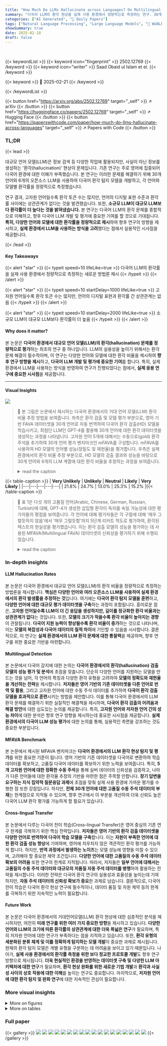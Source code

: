 ```yaml
---
title: "How Much Do LLMs Hallucinate across Languages? On Multilingual Estimation of LLM Hallucination in the Wild"
summary: "다국어 LLM의 환각 현상을 실제 사용 환경에서 정량적으로 측정하는 연구. 30개 언어, 6개의 오픈소스 LLM을 대상으로 환각 탐지 모델을 학습하고, 환각률을 추정. 고자원 언어일수록 환각 토큰이 많지만, 환각률과 디지털 표현 간 상관관계는 없음. 소규모 LLM이 대규모 LLM보다 환각률이 높음을 발견."
categories: ["AI Generated", "🤗 Daily Papers"]
tags: ["Natural Language Processing", "Large Language Models", "🏢 WüNLP, CAIDAS, University of Würzburg",]
showSummary: true
date: 2025-02-18
draft: false
---
```


<br>

{{< keywordList >}}
{{< keyword icon="fingerprint" >}} 2502.12769 {{< /keyword >}}
{{< keyword icon="writer" >}} Saad Obaid ul Islam et el. {{< /keyword >}}
 
{{< keyword >}} 🤗 2025-02-21 {{< /keyword >}}
 
{{< /keywordList >}}

{{< button href="https://arxiv.org/abs/2502.12769" target="_self" >}}
↗ arXiv
{{< /button >}}
{{< button href="https://huggingface.co/papers/2502.12769" target="_self" >}}
↗ Hugging Face
{{< /button >}}
{{< button href="https://paperswithcode.com/paper/how-much-do-llms-hallucinate-across-languages" target="_self" >}}
↗ Papers with Code
{{< /button >}}




### TL;DR


{{< lead >}}

대규모 언어 모델(LLM)은 정보 검색 등 다양한 작업에 활용되지만, 사실이 아닌 정보를 생성하는 '환각(hallucination)' 현상이 문제입니다. 기존 연구는 주로 영어에 집중되어 다국어 환경에 대한 이해가 부족했습니다. 본 연구는 이러한 문제를 해결하기 위해 30개 언어와 6개의 오픈소스 LLM을 사용하여 다국어 환각 탐지 모델을 개발하고, 각 언어와 모델별 환각률을 정량적으로 측정했습니다.

연구 결과, 고자원 언어일수록 환각 토큰 수는 많지만, 언어의 디지털 표현 수준과 환각률 사이에는 상관관계가 없다는 것을 발견했습니다. 또한, **소규모 LLM이 대규모 LLM보다 환각률이 더 높다는 것을 밝혀냈습니다.** 본 연구는 다국어 LLM의 환각 문제를 종합적으로 이해하고, 향후 다국어 LLM 개발 및 평가에 중요한 기여를 할 것으로 기대됩니다. **특히, 다양한 언어와 모델에 대한 환각률을 정량적으로 제시**하여 향후 연구의 방향을 제시하고, **실제 환경에서 LLM을 사용하는 방식을 고려**했다는 점에서 실용적인 시사점을 제공합니다.

{{< /lead >}}


#### Key Takeaways

{{< alert "star" >}}
{{< typeit speed=10 lifeLike=true >}} 다국어 LLM의 환각률을 실제 사용 환경에서 정량적으로 측정하는 새로운 방법론 제시 {{< /typeit >}}
{{< /alert >}}

{{< alert "star" >}}
{{< typeit speed=10 startDelay=1000 lifeLike=true >}} 고자원 언어일수록 환각 토큰 수는 많지만, 언어의 디지털 표현과 환각률 간 상관관계는 없음 {{< /typeit >}}
{{< /alert >}}

{{< alert "star" >}}
{{< typeit speed=10 startDelay=2000 lifeLike=true >}} 소규모 LLM이 대규모 LLM보다 환각률이 더 높음 {{< /typeit >}}
{{< /alert >}}

#### Why does it matter?
본 논문은 **다국어 환경에서 대규모 언어 모델(LLM)의 환각(hallucination) 문제를 정량적으로 평가**하는 최초의 연구 중 하나입니다.  LLM의 실용성을 높이기 위해서는 환각 문제 해결이 필수적이며, 이 연구는 다양한 언어와 모델에 대한 환각 비율을 제시하여 **향후 연구 방향을 제시**하고, **다국어 LLM 개발 및 평가에 중요한 기여**를 합니다.  특히, 실제 환경에서 LLM을 사용하는 방식을 반영하여 연구가 진행되었다는 점에서, **실제 응용 연구에 중요한 시사점**을 제공합니다.

------
#### Visual Insights



![](https://arxiv.org/html/2502.12769/extracted/6219631/images/estimation_pipeline.png)

> 🔼 본 그림은 논문에서 제시하는 다국어 환경에서의 거대 언어 모델(LLM) 환각 비율 추정 방법을 보여줍니다. 좌측은 환각 검출 및 모델 평가 부분으로, 영어 기반 FAVA 데이터셋을 30개 언어로 자동 번역하여 다국어 환각 검출(HD) 모델을 학습시키고, 최첨단 LLM인 GPT-4를 활용해 30개 언어에 대한 환각 데이터셋을 생성하는 과정을 나타냅니다. 고자원 언어 5개에 대해서는 수동으로(gold) 환각 주석을 추가하여 30개 언어 평가 벤치마크인 mFAVA를 구성합니다. mFAVA를 사용하여 HD 모델의 언어별 성능(정밀도 및 재현율)을 평가합니다. 우측은 실제 환경에서의 환각 비율 추정 부분으로, HD 모델의 검출 결과와 성능을 바탕으로 30개 언어와 6개의 LLM 계열에 대한 환각 비율을 추정하는 과정을 보여줍니다.
> <details>
> <summary>read the caption</summary>
> Figure 1: Illustration of our approach for estimating hallucination rates in the wild. Hallucination Detection and Model Evaluation (left side): (1) We automatically translate the English FAVA Mishra et al. (2024) dataset to 30 languages and train our multilingual hallucination detection (HD) model on this (noisy) multilingual training data; (2) We synthesize a silver multilingual hallucination evaluation dataset by prompting a state-of-the-art LLM (GPT-4) to introduce hallucinations in its answers to knowledge-seeking questions; for a subset of five high-resource languages, we additionally collect gold (i.e., human) hallucination annotations; we dub this 30-language evaluation benchmark mFAVA. We use mFAVA to estimate HD model’s per-language performances (precision and recall). Hallucination Rate Estimation in the Wild (right side): (3) We estimate the hallucination rates for all 30 languages and six different LLM families from the number of detections of the HD model and its performance.
> </details>





{{< table-caption >}}
| **Very Unlikely** | **Unlikely** | **Neutral** | **Likely** | **Very Likely** |
|---|---|---|---|---|
| 21.8% | 24.7% | 13.0% | 25.3% | 15.2% |{{< /table-caption >}}

> 🔼 표 1은 다섯 개의 고품질 언어(Arabic, Chinese, German, Russian, Turkish)에 대해, GPT-4가 생성한 삽입형 환각이 독자를 속일 가능성에 대한 평가자들의 평점을 보여줍니다. 각 언어에 대해 평가자들은 각 구절에 대해 '매우 그럴듯하지 않음'에서 '매우 그럴듯함'까지 5단계 리커트 척도로 평가하여, 환각된 텍스트의 현실성을 평가했습니다. 이는 환각 검출 모델의 성능을 평가하는 데 사용된 MFAVA(Multilingual FAVA) 데이터셋의 신뢰성을 평가하기 위해 수행되었습니다.
> <details>
> <summary>read the caption</summary>
> Table 1: Annotator ratings for probability of augmented text fooling the reader for the 5 gold languages.
> </details>





### In-depth insights


#### LLM Hallucination Rates
본 논문은 다국어 환경에서 대규모 언어 모델(LLM)의 환각 비율을 정량적으로 측정하는 방법론을 제시합니다. **핵심은 다양한 언어와 여러 오픈소스 LLM을 사용하여 실제 환경에서의 환각 발생률을 추정하는 것**입니다.  여기에는 **다국어 환각 탐지 모델을 훈련**하고, **다양한 언어에 대한 대규모 평가 데이터셋을 구축**하는 과정이 포함됩니다.  흥미로운 점은, **고자원 언어일수록 LLM이 더 긴 응답을 생성하지만, 길이를 정규화한 환각 비율과는 상관관계가 없다**는 것입니다.  또한, **모델의 크기가 작을수록 환각 비율이 높아지는 경향**이 관찰됩니다.  **다국어 지원 능력이 향상될수록 환각 비율이 증가**하는 것으로 나타나며,  이는 **모델의 복잡성과 다국어 데이터의 질적 차이**에 기인할 수 있음을 시사합니다.  결론적으로, 이 연구는 **실제 환경에서의 LLM 환각 문제에 대한 통찰력**을 제공하며, 향후 연구를 위한 중요한 기반을 마련합니다.

#### Multilingual Detection
본 논문에서 다국어 감지에 대한 논의는 **다국어 환경에서의 환각(hallucination) 검출 모델의 성능 평가 및 분석**에 초점을 맞춥니다.  단순히 다양한 언어를 지원하는 모델을 만드는 것을 넘어, 각 언어의 특징과 다양한 환각 유형을 고려하여 **모델의 정확도와 재현율을 개선하는 전략**을 제시합니다.  **저자들은 영어 기반의 기존 데이터셋을 다른 언어로 번역 및 활용**,  그리고 고자원 언어에 대한 수동 주석 데이터를 추가하여 **다국어 환각 검출 모델을 효과적으로 훈련**시키는 방법을 제안합니다. 이를 통해 다국어 환경에서의 LLM 환각 문제를 해결하기 위한 실질적인 해결책을 제시하며,  **다국어 환각 검출의 어려움과 해결 방안**에 대한 심도있는 논의를 제공합니다. 특히, **고자원 언어와 저자원 언어 간의 성능 차이**에 대한 분석은 향후 연구 방향을 제시하는데 중요한 시사점을 제공합니다.  **실제 환경에서의 다국어 LLM 성능 평가**에 대한 논의를 통해, 실용적인 측면을 강조하는 것도 중요한 부분입니다.

#### MFAVA Benchmark
본 논문에서 제시된 MFAVA 벤치마크는 **다국어 환경에서의 LLM 환각 현상 탐지 및 평가**를 위한 중요한 기준이 됩니다. 영어 기반의 기존 데이터셋을 다국어로 변환하여 학습 데이터를 확보하고, 고품질 다국어 데이터를 확보하기 위한 노력을 보여줍니다. 특히, **5개 고자원 언어에 대한 정확한 수동 주석**을 통해 실버 데이터의 신뢰성을 검증하고, 나아가 다른 언어들에 대한 환각율 추정의 기반을 마련한 점은 주목할 만합니다.  **장기 답변을 요구하는 지식 집약적 질문응답 과제**에 초점을 맞춰 실제 사용 환경에 가까운 평가를 수행한 점 또한 강점입니다. 하지만, **전체 30개 언어에 대한 고품질 수동 주석 데이터의 부재**는 한계점으로 지적될 수 있으며, 향후 연구에서 이 부분을 개선하여 더욱 신뢰도 높은 다국어 LLM 환각 평가를 가능하게 할 필요가 있습니다.

#### Cross-lingual Transfer
본 논문에서 다루는 다국어 전이 학습(Cross-lingual Transfer)은 영어 중심의 기존 연구 한계를 극복하기 위한 핵심 전략입니다. **저자들은 영어 기반의 환각 검출 데이터셋을 다양한 언어로 번역하여 다국어 학습 모델을 구축**합니다. 이는 **자원이 부족한 언어에 대한 환각 검출 성능 향상**에 기여하며, 영어에 치우치지 않은 객관적인 환각 평가를 가능하게 합니다. 하지만, **번역 과정에서 발생하는 노이즈**는 모델 성능에 영향을 미칠 수 있으며, 고려해야 할 중요한 제약 조건입니다. **다양한 언어에 대한 고품질의 수동 주석 데이터 확보의 어려움** 또한 연구의 한계로 지적됩니다. 따라서, 저자들은 **일부 언어에 대해서는 고품질의 수동 주석 데이터와 대규모의 저품질 자동 주석 데이터를 병행**하여 활용하는 전략을 제시합니다. 이러한 전략은 다국어 환각 연구의 실용성과 효율성을 높이는데 기여하지만, **자동 주석 데이터의 신뢰성 확보가 중요**한 과제로 남습니다.  결론적으로, 다국어 전이 학습은 다국어 환각 현상 연구에 필수적이나,  데이터 품질 및 자원 제약 등의 한계를 극복하기 위한 지속적인 노력이 필요합니다.

#### Future Work
본 논문은 다국어 환경에서의 거대언어모델(LLM) 환각 현상에 대한 심층적인 분석을 제시하지만, 여전히 **미래 연구를 위한 여러 가지 중요한 방향**을 제시하고 있습니다.  **다양한 언어와 LLM의 크기에 따른 환각률의 상관관계에 대한 더욱 폭넓은 연구**가 필요하며, 특히 저자원 언어에 대한 연구가 부족하다는 점을 지적하고 있습니다.  또한, **환각 유형의 세분화된 분류 체계 및 이를 정확하게 탐지하는 모델 개발**이 중요한 과제로 제시됩니다.  현재의 환각 탐지 모델은 개별 유형을 구분하는 데 어려움을 보이고 있기 때문입니다.  나아가, **실제 사용 환경에서의 환각률 측정을 위한 보다 정교한 프로토콜 개발**도 향후 연구 방향으로 제시됩니다.  **더욱 현실적인 환경을 반영하는 데이터셋 구축 및 다양한 LLM 아키텍처에 대한 연구**가 필요하며, **환각 현상 완화를 위한 새로운 기법 개발**과 **환각과 사실성 사이의 상호 작용에 대한 이해**를 높이는 연구도 중요합니다.  마지막으로, **저자원 언어에 대한 환각 탐지 및 완화 연구**에 대한 지속적인 관심이 필요합니다.


### More visual insights

<details>
<summary>More on figures
</summary>


![](https://arxiv.org/html/2502.12769/x1.png)

> 🔼 그림 2는 다섯 가지 고자원 언어에 대한 환각 구간 검출(이진; 파란색 막대) 및 분류(범주형; 주황색 막대)에 대한 분석자 간 일치도(IAA)를 보여줍니다. 또한, 사람이 직접 라벨링한 데이터와 GPT-4가 생성한 환각 데이터 간의 환각 구간 및 분류 일치도(Silver-Gold; 구간만 일치: 빨간색 막대, 구간 및 유형 일치: 녹색 막대)를 보여줍니다.
> <details>
> <summary>read the caption</summary>
> Figure 2: 1) Inter-annotator agreement (IAA) for hallucination span detection (Binary; blue bars) and classification (Category; orange bars) for five high-resource languages; 2) Hallucination span and class agreement between human labels and GPT-4 generated hallucinations (Silver-Gold; agreement on spans only: red bars; agreement on spans and hallucination type: green bars).
> </details>



![](https://arxiv.org/html/2502.12769/x2.png)

> 🔼 그림 3은 다섯 번의 LLM 실행에 대한 평균 ± 표준편차를 보여줍니다. 아랍어(AR), 중국어(ZH), 독일어(DE), 러시아어(RU), 터키어(TR)에 대한 세 가지 LLM의 환각률 추정치(𝐻𝑅est,l)을 보여줍니다. 이 추정치는 Multi(Bidirect) 모델의 𝑃𝑙 및 𝑅𝑙 추정치를 기반으로 하며, (1) mFAVA-Silver(위쪽 행)와 (2) mFAVA-Gold(아래쪽 행)에 대한 결과를 보여줍니다. 두 추정치 집합은 높은 상관관계를 보입니다(r=0.83, p=1.26e-04). 즉, 은색 데이터셋을 사용한 환각률 추정치와 금색 데이터셋을 사용한 추정치가 매우 유사함을 의미합니다.
> <details>
> <summary>read the caption</summary>
> Figure 3: Comparison of hallucination rate estimates 𝐻𝑅est,lsubscript𝐻𝑅est𝑙\mathit{HR}_{\text{est},l}italic_HR start_POSTSUBSCRIPT est , italic_l end_POSTSUBSCRIPT (mean ±plus-or-minus\pm± std over five LLM runs) for Arabic (AR), Chinese (ZH), German (DE), Russian (RU), and Turkish (TR) for 3 LLMs based on the estimates of Plsubscript𝑃𝑙\mathit{P}_{l}italic_P start_POSTSUBSCRIPT italic_l end_POSTSUBSCRIPT and Rlsubscript𝑅𝑙\mathit{R}_{l}italic_R start_POSTSUBSCRIPT italic_l end_POSTSUBSCRIPT of the Multi (Bidirect) model on (1) mFAVA-Silver (top row) and (2) mFAVA-Gold (bottom row). The two sets of estimates are highly correlated (r=0.83,p=1.26⁢e−04)formulae-sequence𝑟0.83𝑝1.26𝑒04(r=0.83,p=1.26e-04)( italic_r = 0.83 , italic_p = 1.26 italic_e - 04 ).
> </details>



![](https://arxiv.org/html/2502.12769/x3.png)

> 🔼 그림 4는 30개 언어와 11개의 대규모 언어 모델(LLM)에 대해 실제 환경에서의 환각 비율에 대한 평균 추정치를 보여줍니다. 각 평균 점수는 15개의  𝐻𝑅est,l    추정치(다른 세 개의 HD 모델 인스턴스를 다섯 개의 다른 LLM 응답에 적용한 것)의 평균입니다. 평균 비율은 위에서 아래로(언어별로) 그리고 왼쪽에서 오른쪽으로(LLM별로) 증가합니다.
> <details>
> <summary>read the caption</summary>
> Figure 4: Mean estimates of in-the-wild hallucination rates (±plus-or-minus\pm± std) for 30 languages and 11 LLMs. Each mean score is an average of 15 𝐻𝑅est,lsubscript𝐻𝑅est𝑙\mathit{HR}_{\text{est},l}italic_HR start_POSTSUBSCRIPT est , italic_l end_POSTSUBSCRIPT estimates, (3 different HD model instances applied to 5 different LLM responses). Average rates increase from top to bottom (over languages) and from left to right (over LLMs).
> </details>



![](https://arxiv.org/html/2502.12769/x4.png)

> 🔼 그림 5a는 모델 크기와 환각 비율 간의 상관관계를 보여줍니다. 더 큰 모델일수록 환각이 덜 발생하는 경향이 있음을 보여줍니다. 각 LLM에 대해 15개의 HR 추정치(3개의 HD 모델 인스턴스 × 5개의 LLM 생성)가 있습니다. 더 작은 모델들과 더 큰 모델들 간의 차이가 유의미한지 확인하기 위해 t-검정을 수행했습니다. 더 작은 모델들은 유의미하게 더 많이 환각을 생성하는 반면 더 큰 모델들의 환각 비율은 유의미하지 않게 다릅니다. 요약하면, 더 작은 모델들이 유의미하게 더 많이 환각을 생성합니다.
> <details>
> <summary>read the caption</summary>
> (a)
> </details>



![](https://arxiv.org/html/2502.12769/x5.png)

> 🔼 그림 (b)는 더 큰 모델(7B-9B 파라미터)의 환각 대 응답 길이 상관 관계를 보여줍니다. 각 하위 그림은 특정 모델에 대한 환각 수와 평균 응답 길이 간의 산점도를 보여줍니다. 각 산점도에는 피어슨 상관 계수(Pearson r)와 p값이 표시되어 있으며, 더 큰 모델이 더 긴 응답을 생성할 때 환각이 더 많이 발생한다는 것을 보여줍니다. 
> <details>
> <summary>read the caption</summary>
> (b)
> </details>



![](https://arxiv.org/html/2502.12769/x6.png)

> 🔼 그림 7(c)는 더 큰 모델(매개변수가 많은 모델)의 환각과 응답 길이 간의 상관관계를 보여줍니다.  각 하위 그림은 특정 언어 모델의 환각 토큰 수와 평균 응답 길이 사이의 산점도와 선형 회귀선을 나타냅니다. 산점도는 양의 상관관계를 보여주는데, 즉 응답 길이가 길어질수록 환각 토큰 수가 증가하는 경향이 있음을 시각적으로 보여줍니다.  각 그림에는 피어슨 상관 계수(Pearson r)와 p-값이 표시되어 있어 통계적 유의성을 평가할 수 있습니다. 이는 더 큰 모델에서도 응답 길이가 환각과 관련이 있음을 시사합니다.
> <details>
> <summary>read the caption</summary>
> (c)
> </details>



![](https://arxiv.org/html/2502.12769/x7.png)

> 🔼 그림 5는 세 가지 주요 결과를 보여줍니다. (a) 큰 언어 모델(LLM)이 작은 LLM보다 환각(hallucination)을 훨씬 적게 생성한다는 것을 보여주는 t-검정 결과입니다. p 값은 각 비교에 표시됩니다. (b)는 지원 언어 수와 환각률 간의 상관 관계를 보여줍니다. 지원 언어 수가 많을수록 환각률이 높아지는 경향이 있습니다. (c)는 응답 길이가 증가함에 따라 절대 환각 수 (Hdetected,l)도 증가한다는 것을 보여줍니다. 이는 응답이 길어질수록 환각이 발생할 가능성이 높아짐을 시사합니다.
> <details>
> <summary>read the caption</summary>
> Figure 5: 5(a) Larger models hallucinate significantly less than smaller ones. Bars are labeled with p𝑝pitalic_p-values from t𝑡titalic_t-test. 5(b) Correlation between hallucination rates (averaged over all 30 languages) and the officially declared number of supported languages. 5(c) On average, as response length increases, so do the absolute hallucinations Hdetected,lsubscript𝐻detected𝑙\mathit{H}_{\text{detected},l}italic_H start_POSTSUBSCRIPT detected , italic_l end_POSTSUBSCRIPT.
> </details>



![](https://arxiv.org/html/2502.12769/x8.png)

> 🔼 그림 6은 논문에서 제시된 다국어 허구 데이터셋인 mFava-Silver에서 6가지 유형의 레이블이 30개 언어에 걸쳐 어떻게 분포되어 있는지를 보여줍니다.  각 언어별로, 개체, 관계, 모순, 발명, 주관적, 검증 불가능 등 여섯 가지 허구 유형에 해당하는 토큰의 수를 시각적으로 나타내어, 각 언어에서 어떤 유형의 허구가 얼마나 자주 발생하는지 비교 분석할 수 있도록 합니다. 이는 다국어 모델의 허구 생성 경향을 이해하는 데 중요한 정보를 제공합니다.
> <details>
> <summary>read the caption</summary>
> Figure 6: Distribution of 6 labels across 30 languages in mFava-Silver dataset.
> </details>



![](https://arxiv.org/html/2502.12769/x9.png)

> 🔼 이 그림은 더 작은 언어 모델들(매개변수 수가 적은 모델)에서 생성된 응답의 길이와 환각(hallucination) 현상 간의 상관관계를 보여줍니다.  x축은 응답의 평균 길이를, y축은 환각의 수를 나타냅니다. 각 그래프는 특정 모델의 결과를 보여주며, 점들은 개별 응답들을, 그리고 붉은 선은 상관관계를 나타냅니다. 이를 통해 작은 모델의 경우 응답 길이가 길어질수록 환각 발생 횟수도 증가하는 경향이 있음을 확인할 수 있습니다.
> <details>
> <summary>read the caption</summary>
> (a) Hallucinations vs response length correlation of smaller models.
> </details>



![](https://arxiv.org/html/2502.12769/x10.png)

> 🔼 이 그림은 더 큰 언어 모델들에서 생성된 응답의 길이와 환각(hallucination) 간의 상관관계를 보여줍니다.  각 점은 특정 언어 모델의 응답 길이와 그 응답에서 감지된 환각의 수를 나타냅니다. 상관 관계의 강도와 유의성을 수치적으로 보여주는 피어슨 상관 계수(Pearson correlation coefficient)와 p-값이 제시되어 있습니다. 이를 통해 더 큰 모델일수록 응답 길이가 길어짐에 따라 환각이 증가하는 경향이 있는지, 또는 다른 상관 관계가 있는지 확인할 수 있습니다.
> <details>
> <summary>read the caption</summary>
> (b) Hallucinations vs response length correlation of bigger models.
> </details>



![](https://arxiv.org/html/2502.12769/extracted/6219631/images/annotation_instruction.png)

> 🔼 이 그림은 더 큰 언어 모델들에서의 환각(hallucination)과 응답 길이 간의 상관관계를 보여줍니다.  더 큰 모델들(예: Aya-23-8B, Mistral-v0.3-7B, EuroLLM-9B)의 출력에 대한 환각 발생 건수와 응답 길이를 산점도로 나타내고, 상관 계수와 p-값을 함께 제시하여 통계적 유의성을 검증합니다. 각 모델별로 환각과 응답 길이 사이의 관계를 시각적으로 보여주어 모델 크기와 환각 발생 간의 관계를 분석하는 데 도움을 줍니다.
> <details>
> <summary>read the caption</summary>
> (c) Hallucinations vs response length correlation of bigger models.
> </details>



![](https://arxiv.org/html/2502.12769/extracted/6219631/images/annotation_instruction_2.png)

> 🔼 이 그림은 모델별로 생성된 응답의 길이와 환각(hallucination) 간의 상관관계를 보여줍니다. 각 하위 그림은 특정 언어 모델의 응답 길이와 환각 발생 빈도 간의 산점도와 상관 계수를 나타냅니다. 더 작은 모델들은 더 큰 모델들보다 응답 길이와 환각 간의 상관관계가 더 높은 경향을 보입니다. 이는 더 짧은 응답에서는 환각이 덜 발생할 수 있음을 시사합니다.
> <details>
> <summary>read the caption</summary>
> Figure 7: Per model correlations between hallucinations and response length.
> </details>



</details>




<details>
<summary>More on tables
</summary>


{{< table-caption >}}
|       | **ENT** | **REL** | **INV** | **CON** | **UNV** | **SUB** | **Total** |
| :---- | ----: | ----: | ----: | ----: | ----: | ----: | ----: |
| RU    | 184   | 65    | 188   | 287   | 211   | 153   | 1,088  |
| AR    | 144   | 10    | 171   | 123   | 150   | 69    | 667   |
| ZH    | 264   | 18    | 259   | 282   | 265   | 139   | 1,227  |
| DE    | 546   | 25    | 311   | 324   | 333   | 238   | 1,777  |
| TR    | 149   | 27    | 288   | 244   | 161   | 149   | 1,018  |
| **Total** | 1,287 | 145   | 1,217 | 1,260 | 1,120 | 748   | 5,777  |{{< /table-caption >}}
> 🔼 표 2는 5개의 고자원 언어(아랍어, 중국어, 독일어, 러시아어, 터키어)에 대한 Gold 평가 데이터셋에서 각 언어별로 식별된 환각 토큰의 개수를 보여줍니다. 각 범주(ENT: 개체, REL: 관계, INV: 발명된 것, CON: 모순되는 것, UNV: 검증할 수 없는 것, SUB: 주관적인 것)별 환각 토큰의 수를 세분화하여 제시합니다. 이는 다양한 유형의 환각이 각 언어에서 어떻게 나타나는지에 대한 통찰력을 제공합니다.
> <details>
> <summary>read the caption</summary>
> Table 2: Hallucinated span counts in the gold dataset across languages. ENT (Entity), REL (Relation), INV (Invented), CON (Contradictory), UNV (Unverifiable), SUB (Subjective).
> </details>

{{< table-caption >}}
| Task | Model | Context | German Silver | German Gold | Chinese Silver | Chinese Gold | Arabic Silver | Arabic Gold | Russian Silver | Russian Gold | Turkish Silver | Turkish Gold |
|---|---|---|---|---|---|---|---|---|---|---|---|---|
|  | Mono | Bidirect | 78.0 | 58.0 | 62.4 | 55.1 | 75.3 | 54.4 | 78.9 | 60.7 | 78.5 | 66.7 |
| Binary | Multi | Bidirect | **89.5** | **65.0** | 69.7 | 58.7 | **82.5** | **61.6** | **89.1** | **65.5** | **86.4** | **72.5** |
|  | Multi | Causal | 81.8 | 59.6 | **76.3** | **62.2** | 75.3 | 60.0 | 75.8 | 55.6 | 75.7 | 67.3 |
|  | Mono | Bidirect | 53.4 | 38.3 | 35.2 | 22.6 | 14.6 | 7.3 | 63.3 | 36.2 | 49.1 | 30.3 |
| Category | Multi | Bidirect | **73.2** | **45.0** | 46.5 | 30.1 | **66.1** | **37.2** | **72.3** | **41.5** | **72.9** | **51.8** |
|  | Multi | Causal | 68.7 | 43.4 | **56.5** | **34.1** | 51.8 | 29.4 | 62.6 | 37.9 | 58.6 | 42.4 |{{< /table-caption >}}
> 🔼 본 표는 다국어(Multi) 및 단일언어(Mono) 환각 검출 모델의 성능을 mFAVA 데이터셋의 실버 및 골드 평가 데이터를 사용하여 5개의 고자원 언어에 대해 토큰 수준의 F1 점수로 제시합니다. 환각 검출만 수행하는 경우(Binary)와 환각 검출 및 유형 분류를 함께 수행하는 경우(Category)의 성능이 보고됩니다. 미래 토큰 마스킹 없이(Bidirect) 또는 미래 토큰 마스킹을 사용하여(Causal) 미세 조정된 모델의 성능이 비교됩니다. 각 열에서 가장 좋은 결과는 굵게 표시됩니다.
> <details>
> <summary>read the caption</summary>
> Table 3: Token-level F1 performance of multilingual (Multi) and monolingual (Mono) hallucination detection models for five high-resource languages with both Silver and Gold evaluation data in mFAVA. Performance reported for hallucination detection alone (Binary) and hallucination detection and type classification (Category). Models fine-tuned without (Bidirect) or with (Causal) future token masking. Bold: best result in each column.
> </details>

{{< table-caption >}}
| **ENT** | **REL** | **INV** | **CON** | **UNV** | **SUB** |
|---|---|---|---|---|---| 
| Count | 11143 | 9036 | 5649 | 4024 | 5670 | 6396 |{{< /table-caption >}}
> 🔼 이 표는 논문의 실버(Silver) 데이터셋에서 30개 언어에 걸쳐 각 범주(Entity, Relation, Invented, Contradictory, Unverifiable, Subjective)별 출현 빈도를 보여줍니다.  실버 데이터셋은 사람이 아닌 GPT-4 모델을 이용하여 생성한 데이터이기 때문에, 각 범주의 분포는 실제 데이터와 다를 수 있습니다. 이 표는 논문의 다국어 환경에서의 환각(hallucination) 검출 모델 성능을 평가하는 데 사용됩니다.  각 범주의 데이터 분포를 파악하여 모델의 성능을 더욱 정확하게 평가할 수 있습니다.
> <details>
> <summary>read the caption</summary>
> Table 4: Distribution of categories across 30 languages in silver set.
> </details>

{{< table-caption >}}
| Parameter | Value |
|---|---| 
| Translate Train-Val Split | 70:30 |
| Seeds | [42, 47, 49] |
| Quantization | 4-bit BF16 |
| Model | Llama-3-8B (base) |
| GPUs | 4 × H100 |
| LoRA *r* | 32 |
| LoRA *α* | 32 |
| LoRA Dropout | 0.05 |
| LoRA Target Modules | All |
| Epochs | ~2 (until convergence) |
| Input Length | 4096 |
| Learning Rate | 1 × 10<sup>-4</sup> |
| Weight Decay | 0.01 |
| Batch Size | 8 |
| Gradient Accumulation | 8 |{{< /table-caption >}}
> 🔼 표 5는 본 논문의 다국어 환각 검출 모델 학습에 대한 세부 정보를 제공합니다.  모델의 구체적인 하이퍼파라미터, 학습 데이터 분할 방식, 사용된 컴퓨팅 자원 등을 자세히 설명하여, 재현성 있는 연구 결과를 얻을 수 있도록 합니다.  구체적으로는, 번역된 학습 데이터의 분할 비율, 사용된 모델, 정량화 방식, GPU 수, LORA 어댑터의 차원, 드롭아웃 비율, 학습 에폭 수, 최적화에 사용된 학습률과 가중치 감쇠 등 모델 학습의 주요 설정 값들을 보여줍니다.
> <details>
> <summary>read the caption</summary>
> Table 5: Training Details
> </details>

{{< table-caption >}}
| Language | Language Family | Script | Test-Set |
|---|---|---|---|
| Arabic | Afro-Asiatic (Semitic) | Arabic | Gold |
| Chinese | Sino-Tibetan (Sinitic) | Chinese (Han) | Gold |
| German | Indo-European (Germanic) | Latin | Gold |
| Russian | Indo-European (Slavic) | Cyrillic | Gold |
| Turkish | Turkic (Common Turkic) | Latin | Gold |
| Basque | Language Isolate | Latin | Silver |
| Cantonese | Sino-Tibetan (Sinitic) | Chinese (Han) | Silver |
| Catalan | Indo-European (Romance) | Latin | Silver |
| Czech | Indo-European (Slavic) | Latin | Silver |
| Esperanto | Constructed | Latin | Silver |
| Finnish | Uralic (Finnic) | Latin | Silver |
| French | Indo-European (Romance) | Latin | Silver |
| Hebrew | Afro-Asiatic (Semitic) | Hebrew | Silver |
| Hindi | Indo-Aryan | Devanagari | Silver |
| Hungarian | Uralic (Ugric) | Latin | Silver |
| Indonesian | Austronesian (Malayo-Polynesian) | Latin | Silver |
| Italian | Indo-European (Romance) | Latin | Silver |
| Japanese | Japonic | Kanji | Silver |
| Korean | Koreanic | Hangul | Silver |
| Latin | Indo-European (Italic) | Latin | Silver |
| Lithuanian | Indo-European (Slavic) | Latin | Silver |
| Malay | Austronesian (Malayo-Polynesian) | Latin | Silver |
| Polish | Indo-European (Slavic) | Latin | Silver |
| Portuguese | Indo-European (Romance) | Latin | Silver |
| Romanian | Indo-European (Romance) | Latin | Silver |
| Serbian | Indo-European (Slavic) | Cyrillic | Silver |
| Sindhi | Indo-Aryan | Arabic | Silver |
| Spanish | Indo-European (Romance) | Latin | Silver |
| Urdu | Indo-Aryan | Arabic | Silver |
| Vietnamese | Austroasiatic (Vietic) | Latin | Silver |{{< /table-caption >}}
> 🔼 이 표는 지식 집약적인 질문을 생성하기 위한 프롬프트를 보여줍니다.  구체적으로, 주어진 언어의 참조 자료를 바탕으로 지식 집약적이고 간결한 질문 두 개를 생성하라는 지시사항을 담고 있습니다.  각 질문은 참조 텍스트를 충분히 읽어야만 답할 수 있도록 설계되어 있습니다.
> <details>
> <summary>read the caption</summary>
> Table 6: Prompt for generating knowledge-intensive queries.
> </details>

{{< table-caption >}}
| Model | max_new_tokens | temperature | top_p | top_k | repetition_penalty | do_sample |
|---|---|---|---|---|---|---|
| Llama-3.x | 1024 | 0.6 | 0.9 | – | – | True |
| Aya | 1024 | – | 0.3 | – | – | True |
| Qwen-2.5 | 1024 | 0.7 | 0.9 | 20 | 1.05 | True |
| Mistral | 1024 | – | – | 50 | – | True |
| Gemma-2 | 1024 | – | – | – | – | True |
| EuroLLM | 1024 | – | – | – | – | True |{{< /table-caption >}}
> 🔼 표 7은 언어의 분류를 보여줍니다. 언어 가족(Glottolog 5.0 기준), 스크립트, 테스트 세트 상태를 기준으로 합니다. 5개 언어에 대해서는 골드 테스트 세트를 사용할 수 있고, 나머지 언어는 실버 테스트 세트를 사용합니다.  각 언어의 가족, 스크립트, 사용된 테스트 세트 종류(골드 또는 실버)가 명시되어 있어, 연구의 다국어 데이터셋 구성에 대한 자세한 정보를 제공합니다.
> <details>
> <summary>read the caption</summary>
> Table 7: Classification of languages by language family (based on Glottolog 5.0), script, and test-set status. Gold test sets are available for 5 languages, while the rest have silver test sets.
> </details>

{{< table-caption >}}
| Language | Unique Categories | Total Articles | Total Queries |
|---|---|---|---|
| Arabic | 537 | 959 | 1907 |
| Basque | 486 | 938 | 1872 |
| Cantonese | 261 | 401 | 793 |
| Catalan | 359 | 989 | 1976 |
| Chinese | 712 | 977 | 1939 |
| Czech | 720 | 988 | 1975 |
| Esperanto | 608 | 956 | 1912 |
| French | 332 | 987 | 1973 |
| Finnish | 549 | 995 | 1972 |
| German | 797 | 984 | 1967 |
| Hebrew | 660 | 999 | 1991 |
| Hindi | 153 | 186 | 367 |
| Hungarian | 745 | 992 | 1964 |
| Indonesian | 457 | 958 | 1913 |
| Italian | 678 | 988 | 1974 |
| Japanese | 667 | 999 | 1991 |
| Korean | 539 | 747 | 1488 |
| Latin | 334 | 465 | 916 |
| Lithuanian | 711 | 946 | 1888 |
| Malay | 442 | 778 | 1556 |
| Polish | 889 | 1000 | 1998 |
| Portuguese | 390 | 955 | 1909 |
| Romanian | 351 | 811 | 1618 |
| Russian | 462 | 999 | 1996 |
| Spanish | 938 | 977 | 1952 |
| Serbian | 386 | 798 | 1587 |
| Sindhi | 224 | 519 | 1029 |
| Turkish | 660 | 856 | 1650 |
| Urdu | 567 | 878 | 1749 |
| Vietnamese | 326 | 660 | 1311 |
| **Total** | **15,940** | **25,685** | **51,133** |{{< /table-caption >}}
> 🔼 이 표는 논문에서 사용된 각 모델 패밀리에 대한 HuggingFace model.generate() 함수의 매개변수 설정을 보여줍니다.  '-' 표시는 기본값을 사용했음을 의미합니다. 각 모델의 생성 설정에 대한 자세한 내용은 HuggingFace 저장소(Wolf, 2019)에서 확인할 수 있습니다.  표에는 max_new_tokens(새로 생성할 토큰의 최대 개수), temperature(샘플링 확률 분포의 뾰족한 정도), top_p(누적 확률이 top_p에 도달할 때까지 토큰을 샘플링), top_k(상위 k개 토큰만 샘플링), repetition_penalty(반복 토큰에 대한 패널티), do_sample(샘플링 여부) 등의 매개변수가 포함되어 있습니다.
> <details>
> <summary>read the caption</summary>
> Table 8: Huggingface model.generate() parameters for each model family. – indicate default is used. Generation configurations are provided in model’s respective HuggingFace (Wolf, 2019) repositories
> </details>

{{< table-caption >}}
| Language | Precision (%) | Recall (%) | F1 Score (%) |
|---|---|---|---|
| **GOLD** |  |  |  |
| Arabic (Gold) | 73.98 | 53.40 | 61.63 |
| Chinese (Gold) | 70.73 | 53.93 | 58.79 |
| German (Gold) | 58.19 | 74.06 | 65.05 |
| Turkish (Gold) | 79.67 | 66.95 | 72.57 |
| Russian (Gold) | 63.18 | 68.46 | 65.53 |
| **Average** | 69.15 | 63.36 | 64.71 |
| **SILVER** |  |  |  |
| Arabic | 93.28 | 74.81 | 82.59 |
| Chinese | 80.33 | 66.28 | 69.77 |
| German | 91.64 | 87.77 | 89.50 |
| Turkish | 89.58 | 83.92 | 86.43 |
| Russian | 93.05 | 86.04 | 89.15 |
| Basque | 87.22 | 74.46 | 79.80 |
| Cantonese | 78.49 | 49.40 | 56.12 |
| Catalan | 94.70 | 87.46 | 90.85 |
| Czech | 93.99 | 84.75 | 89.00 |
| Esperanto | 94.28 | 86.53 | 90.05 |
| French | 91.58 | 89.37 | 90.31 |
| Finnish | 86.67 | 84.26 | 85.15 |
| Hebrew | 82.75 | 32.97 | 44.19 |
| Hindi | 68.01 | 68.48 | 66.77 |
| Hungarian | 92.35 | 74.29 | 81.93 |
| Indonesian | 92.12 | 85.75 | 88.72 |
| Italian | 93.76 | 87.26 | 90.28 |
| Korean | 86.39 | 79.11 | 82.31 |
| Japanese | 77.06 | 61.03 | 67.15 |
| Lithuanian | 90.48 | 75.39 | 81.81 |
| Malay | 86.15 | 68.96 | 75.73 |
| Portuguese | 95.80 | 86.77 | 90.94 |
| Serbian | 86.16 | 76.75 | 79.91 |
| Sindhi | 82.00 | 69.38 | 74.36 |
| Spanish | 95.86 | 85.34 | 90.14 |
| Vietnamese | 89.35 | 84.57 | 86.71 |
| Urdu | 88.82 | 72.32 | 79.39 |
| **Average** | 88.22 | 76.42 | 80.71 |{{< /table-caption >}}
> 🔼 표 9는 논문의 hallucination 평가 데이터셋에 대한 언어별 통계를 보여줍니다.  각 언어에 대해 고유 범주 수, 기사 수, 질문 수를 보여줍니다. 이 표는 다국어 hallucination 검출 및 평가 연구의 규모와 범위를 보여주는 데 중요한 역할을 합니다.
> <details>
> <summary>read the caption</summary>
> Table 9: Per language statistics for hallucination evaluation dataset.
> </details>

</details>




### Full paper

{{< gallery >}}
<img src="paper_images/1.png" class="grid-w50 md:grid-w33 xl:grid-w25" />
<img src="paper_images/2.png" class="grid-w50 md:grid-w33 xl:grid-w25" />
<img src="paper_images/3.png" class="grid-w50 md:grid-w33 xl:grid-w25" />
<img src="paper_images/4.png" class="grid-w50 md:grid-w33 xl:grid-w25" />
<img src="paper_images/5.png" class="grid-w50 md:grid-w33 xl:grid-w25" />
<img src="paper_images/6.png" class="grid-w50 md:grid-w33 xl:grid-w25" />
<img src="paper_images/7.png" class="grid-w50 md:grid-w33 xl:grid-w25" />
<img src="paper_images/8.png" class="grid-w50 md:grid-w33 xl:grid-w25" />
<img src="paper_images/9.png" class="grid-w50 md:grid-w33 xl:grid-w25" />
<img src="paper_images/10.png" class="grid-w50 md:grid-w33 xl:grid-w25" />
<img src="paper_images/11.png" class="grid-w50 md:grid-w33 xl:grid-w25" />
<img src="paper_images/12.png" class="grid-w50 md:grid-w33 xl:grid-w25" />
<img src="paper_images/13.png" class="grid-w50 md:grid-w33 xl:grid-w25" />
<img src="paper_images/14.png" class="grid-w50 md:grid-w33 xl:grid-w25" />
<img src="paper_images/15.png" class="grid-w50 md:grid-w33 xl:grid-w25" />
<img src="paper_images/16.png" class="grid-w50 md:grid-w33 xl:grid-w25" />
<img src="paper_images/17.png" class="grid-w50 md:grid-w33 xl:grid-w25" />
<img src="paper_images/18.png" class="grid-w50 md:grid-w33 xl:grid-w25" />
{{< /gallery >}}